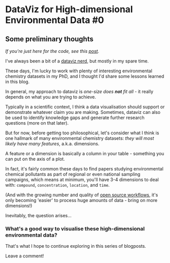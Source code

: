# DataViz for High-dimensional Environmental Data #0

## Some preliminary thoughts

*If you're just here for the code, see this [post](https://adelenelai.github.io/2021/02/17/dataviz1.html).*


I've always been a bit of a [dataviz nerd](https://www.cbs.nl/en-gb/corporate/2018/23/visualising-inequality-at-the-sdg-dataviz-camp), but mostly in my spare time.


These days, I'm lucky to work with plenty of interesting environmental chemistry datasets in my PhD, and I thought I'd share some lessons learned in this blog.


In general, my approach to dataviz is *one-size does **not** fit all* - it really depends on what you are trying to achieve.


Typically in a scientific context, I think a data visualisation should support or demonstrate whatever claim you are making. Sometimes, dataviz can also be used to identify knowledge gaps and generate further research questions (more on that later).


But for now, before getting too philosophical, let's consider what I think is one hallmark of many environmental chemistry datasets: *they will most likely have many features*, a.k.a. dimensions.


A feature or a dimension is basically a column in your table -  something you can put on the axis of a plot.


In fact, it's fairly common these days to find papers studying environmental chemical pollutants as part of regional or even national sampling campaigns, which means at minimum, you'll have 3-4 dimensions to deal with: `compound`, `concentration`,  `location`, and `time`.


(And with the growing number and quality of [open source workflows](https://jcheminf.biomedcentral.com/articles/10.1186/s13321-020-00477-w), it's only becoming 'easier' to process huge amounts of data - bring on more dimensions!)


Inevitably, the question arises...


### What's a good way to visualise these high-dimensional environmental data?<br/>


That's what I hope to continue exploring in this series of blogposts.

Leave a comment!

